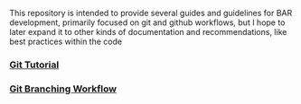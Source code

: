 This repository is intended to provide several guides and guidelines for BAR development, primarily focused on git and github workflows, but I hope to later expand it to other kinds of documentation and recommendations, like best practices within the code

### [Git Tutorial](git-tutorial.md)

### [Git Branching Workflow](git-branching-workflow.md)